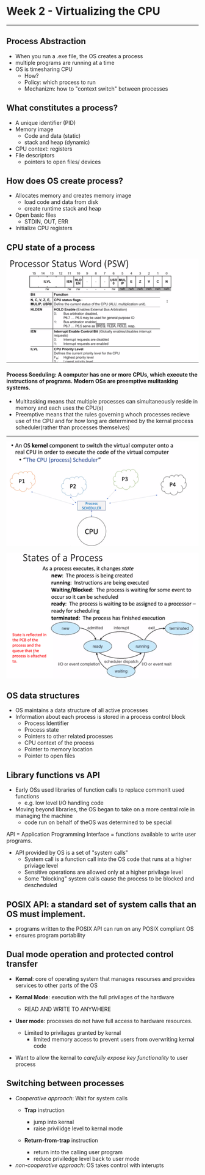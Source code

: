 # Week 2 - Virtualizing the CPU
---
Process Abstraction
---
  - When you run a .exe file, the OS creates a process
  - multiple programs are running at a time
  - OS is timesharing CPU
    - How?
    - Policy: which process to run
    - Mechanizm: how to "context switch" between processes

What constitutes a process?
---
- A unique identifier (PID)
- Memory image
  - Code and data (static)
  - stack and heap (dynamic)
- CPU context: registers
- File descriptors
  - pointers to open files/ devices

How does OS create process?
---
- Allocates memory and creates memory image
  - load code and data from disk
  - create runtime stack and heap
- Open basic files
  - STDIN, OUT, ERR
- Initialize CPU registers

CPU state of a process
---
![PSW.PNG](attachments/b258798d.PNG)

#### Process Sceduling: A computer has one or more CPUs, which execute the instructions of programs. Modern OSs are preemptive mulitasking systems.
- Multitasking means that multiple processes can simultaneously reside in memory and each uses the CPU(s)
- Preemptive means that the rules governing whoch processes recieve use of the CPU and for how long are determined by the kernal process scheduler(rather than processes themselves)

---
![CPUprocessSceduler.PNG](attachments/0f1737a1.PNG)

![ee015273.png](attachments/ee015273.png)

OS data structures
---
- OS maintains a data structure of all active processes
- Information about each process is stored in a process control block
  - Process Identifier
  - Process state
  - Pointers to other related processes
  - CPU context of the process
  - Pointer to memory location
  - Pointer to open files

Library functions vs API
---
- Early OSs used libraries of function calls to replace commonlt used functions
  - e.g. low level I/O handling code
- Moving beyond libraries, the OS began to take on a more central role in managing the machine
  - code run on behalf of theOS was determined to be special

API = Application Programming Interface = functions available to write user programs.
- API provided by OS is a set of "system calls"
  - System call is a function call into the OS code that runs at a higher priviage level
  - Sensitive operations are allowed only at a higher privilage level
  - Some "blocking" system calls cause the process to be blocked and descheduled


POSIX API: a standard set of system calls that an OS must implement.
---
- programs written to the POSIX API can run on any POSIX compliant OS
- ensures program portability

Dual mode operation and protected control transfer
---
- **Kernal**: core of operating system that manages resourses and provides services to other parts of the OS
- **Kernal Mode**: execution with the full privilages of the hardware
  - READ AND WRITE TO ANYWHERE
- **User mode**: processes do not have full access to hardware resources.
  - Limited to privilages granted by kernal
    - limited memory access to prevent users from overwriting kernal code

- Want to allow the kernal to *carefully expose key functionality* to user process

Switching between processes
---
- *Cooperative approach*: Wait for system calls
  - **Trap** instruction
    - jump into kernal
    - raise privilidge level to kernal mode

  - **Return-from-trap** instruction
    - return into the calling user program
    - reduce priviledge level back to user mode
- *non-cooperative approach*: OS takes control with interupts